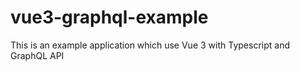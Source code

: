 # vue3-graphql-example
This is an example application which use Vue 3 with Typescript and GraphQL API
